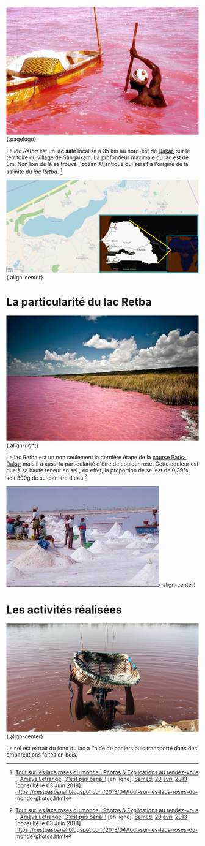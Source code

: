 <!-- TITLE: Retba -->
<!-- SUBTITLE: Présentation du lac Retba -->

![Pink Lake 02](/uploads/lake/pink-lake-02.jpg "Le lac Retba et une embarcation utilisée pour récupérer le sel du lac"){.pagelogo}

Le *lac Retba* est un **lac salé** localisé à 35 km au nord-est de [Dakar](/geographie/ville/afrique/nord-ouest/senegal/dakar), sur le territoire du village de Sangalkam. La profondeur maximale du lac est de 3m. Non loin de là se trouve l'océan Atlantique qui serait à l'origine de la salinité du *lac Retba*. [^1]

![Lacretba](/uploads/lake/lacretba.png "Géolocalisation du lac Retba"){.align-center}

# La particularité du lac Retba
![Pink Lake Retba](/uploads/lake/pink-lake-retba.jpg "Photo du lac Retba"){.align-right}

Le lac Retba est un non seulement la dernière étape de la [course Paris-Dakar](/sport/international/course/course-de-voiture/paris-dakar) mais il a aussi la particularité d'être de couleur rose. Cette couleur est due à sa haute teneur en sel ; en effet, la proportion de sel est de 0,39%, soit 390g de sel par litre d'eau.[^1]

![Sel Extrait Du Lac Retba](/uploads/lake/sel-extrait-du-lac-retba.jpg "Échantillon de sel extrait du lac Retba"){.align-center}

# Les activités réalisées
![Lac Retba Worker Digging Salt](/uploads/lake/lac-retba-worker-digging-salt.jpg "Travailleur en train d'extraire du sel du lac Retba"){.align-center}

Le sel est extrait du fond du lac à l'aide de paniers puis transporté dans des embarcations faites en bois.


[^1]: [Tout sur les lacs roses du monde ! Photos & Explications au rendez-vous !](https://cestpasbanal.blogspot.com/2013/04/tout-sur-les-lacs-roses-du-monde-photos.html). [Amaya Letrange](https://plus.google.com/111664944124095912169). [C'est pas banal !](https://cestpasbanal.blogspot.com/) [en ligne]. [Samedi]() [20]() [avril]() [2013]() [consulté le 03 Juin 2018]. https://cestpasbanal.blogspot.com/2013/04/tout-sur-les-lacs-roses-du-monde-photos.html